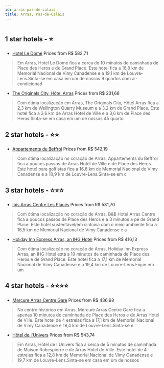 ```yaml
---
id: arras-pas-de-calais
title: Arras, Pas-de-Calais
---
```


<center><img src="https://i.travelapi.com/hotels/1000000/20000/15600/15526/107ff18a_z.jpg" alt="" /></center>


##  1 star hotels - ⭐️

-    [Hotel Le Dome](https://www.hurb.com/br/aud/https://www.hurb.com/br/hotels/arras/hotel-le-dome-HT-PSI8?cmp=18055) Prices from R$ 582,71
   > Em Arras, Hotel Le Dome fica a cerca de 10 minutos de caminhada de Place des Heros e de Grand Place.  Este hotel fica a 16,8 km de Memorial Nacional de Vimy Canadense e a 19,1 km de Louvre-Lens.Sinta-se em casa em um de nossos 9 quartos com ar-condicionad
-    [The Originals City, Hôtel Arras](https://www.hurb.com/br/aud/https://www.hurb.com/br/hotels/arras/the-originals-city-hotel-arras-HT-S430?cmp=18055) Prices from R$ 231,66
   > Com ótima localização em Arras, The Originals City, Hôtel Arras fica a 2,3 km de Wellington Quarry Museum e a 3,2 km de Grand Place.  Este hotel fica a 3,6 km de Arras Hotel de Ville e a 3,6 km de Place des Heros.Sinta-se em casa em um de nossos 45 quarto

##  2 star hotels - ⭐️⭐️

-    [Appartements du Beffroi](https://www.hurb.com/br/aud/https://www.hurb.com/br/hotels/arras/appartements-du-beffroi-HT-L69P?cmp=18055) Prices from R$ 542,19
   > Com ótima localização no coração de Arras, Appartements du Beffroi fica a poucos passos de Arras Hotel de Ville e de Place des Heros.  Este hotel para golfistas fica a 16,6 km de Memorial Nacional de Vimy Canadense e a 18,9 km de Louvre-Lens.Sinta-se em c

##  3 star hotels - ⭐️⭐️⭐️

-    [ibis Arras Centre Les Places](https://www.hurb.com/br/aud/https://www.hurb.com/br/hotels/arras/ibis-arras-centre-les-places-HT-MHFV?cmp=18055) Prices from R$ 531,70
   > Com ótima localização no coração de Arras, B&B Hotel Arras Centre fica a poucos passos de Place des Heros e a 3 minutos a pé de Grand Place.  Este hotel sustentável/em sintonia com o meio ambiente fica a 16,5 km de Memorial Nacional de Vimy Canadense e a 
-    [Holiday Inn Express Arras, an IHG Hotel](https://www.hurb.com/br/aud/https://www.hurb.com/br/hotels/arras/holiday-inn-express-arras-an-ihg-hotel-HT-A3UJ?cmp=18055) Prices from R$ 416,13
   > Com ótima localização no coração de Arras, Holiday Inn Express Arras, an IHG Hotel está a 10 minutos de caminhada de Place des Heros e de Grand Place.  Este hotel fica a 17,1 km de Memorial Nacional de Vimy Canadense e a 19,4 km de Louvre-Lens.Fique em um

##  4 star hotels - ⭐️⭐️⭐️⭐️

-    [Mercure Arras Centre Gare](https://www.hurb.com/br/aud/https://www.hurb.com/br/hotels/arras/mercure-arras-centre-gare-HT-KT8Z?cmp=18055) Prices from R$ 436,98
   > No centro histórico em Arras, Mercure Arras Centre Gare fica a apenas 10 minutos de caminhada de Place des Heros e de Arras Hotel de Ville.  Este hotel de 4 estrelas fica a 17,1 km de Memorial Nacional de Vimy Canadense e 19,4 km de Louvre-Lens.Sinta-se e
-    [Hôtel de l'Univers](https://www.hurb.com/br/aud/https://www.hurb.com/br/hotels/arras/hotel-de-l-univers-HT-3CJJ?cmp=18055) Prices from R$ 543,74
   > Em Arras, Hôtel de l'Univers fica a cerca de 5 minutos de caminhada de Maison Robespierre e de Arras Hotel de Ville.  Este hotel de 4 estrelas fica a 12,8 km de Memorial Nacional de Vimy Canadense e 19,7 km de Louvre-Lens.Sinta-se em casa em um de nossos 
